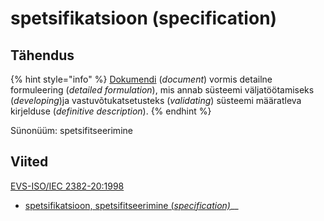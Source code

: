 # spetsifikatsioon \(specification\)

## Tähendus

{% hint style="info" %}
[Dokumendi](dokument-document.md) \(_document_\) vormis detailne formuleering \(_detailed formulation_\), mis annab süsteemi väljatöötamiseks \(_developing_\)ja vastuvõtukatsetusteks \(_validating_\) süsteemi määratleva kirjelduse \(_definitive description_\).
{% endhint %}

Sünonüüm: spetsifitseerimine

## Viited

[EVS-ISO/IEC 2382-20:1998](http://www.evs.ee/tooted/evs-iso-iec-2382-20-1998)

* [spetsifikatsioon, spetsifitseerimine \(_specification\)_](http://www.eki.ee/dict/its/index.cgi?Q=D441E676-6C03-1014-88DC-FC5F0DBED45A&F=GUID&C01=1&C02=0&C10=1)\_\_

